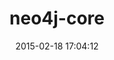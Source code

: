 ---
layout: post
title:  "neo4j-core"
repo:   "neo4jrb/neo4j-core"
date:   2015-02-18 17:04:12
gemurl: https://github.com/neo4jrb/neo4j-core
---